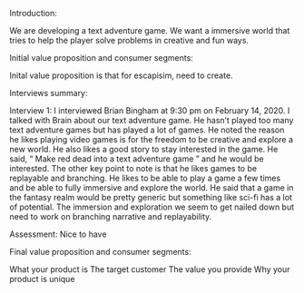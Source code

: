 Introduction:

We are developing a text adventure game. We want a immersive world that tries to help the player solve problems in creative and fun ways.



Initial value proposition and consumer segments:

Inital value proposition is that for escapisim, need to create.



Interviews summary:

Interview 1:
I interviewed Brian Bingham at 9:30 pm on February 14, 2020. I talked with Brain about our text adventure game. He hasn’t played too many text adventure games but has played a lot of games. He noted the reason he likes playing video games is for the freedom to be creative and explore a new world. He also likes a good story to stay interested in the game. He said, “ Make red dead into a text adventure game ” and he would be interested. The other key point to note is that he likes games to be replayable and branching. He likes to be able to play a game a few times and be able to fully immersive and explore the world. He said that a game in the fantasy realm would be pretty generic but something like sci-fi has a lot of potential. The immersion and exploration we seem to get nailed down but need to work on branching narrative and replayability.

Assessment: Nice to have



Final value proposition and consumer segments:

What your product is
The target customer
The value you provide
Why your product is unique
